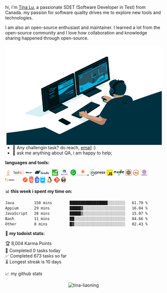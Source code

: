 hi, i'm [Tina Lu](https://www.linkedin.com/in/tina-liaoning/), a passionate SDET (Software Developer in Test) from Canada.
my passion for software quality drives me to explore new tools and technologies.

I am also an open-source enthusiast and maintainer. I learned a lot from the open-source community and I love how collaboration and knowledge sharing happened through open-source.


  <img align="right" alt="GIF" src="https://github.com/tina-liaoning/tina-liaoning/blob/main/code.gif?raw=true" width="500" height="320" />
  
- 💼 Any challengin task? do reach, [email](mailto:tina.liaoning@gmail.com) :)
- 💬 ask me anything about QA, i am happy to help;

**languages and tools:**  

<code><img height="20" src="./images/java.svg"></code>
<code><img height="20" src="./images/TestNG.png"></code>
<code><img height="20" src="./images/maven.svg"></code>
<code><img height="20" src="./images/gradle.png"></code>
<code><img height="20" src="./images/seleniumWebDriver.png"></code>
<code><img height="20" src="./images/appium.png"></code>
<code><img height="20" src="./images/cucumber.svg"></code>
<code><img height="20" src="./images/wdio.png"></code>
<code><img height="20" src="./images/cypress.png"></code>
<code><img height="20" src="./images/javascript.svg"></code>
<code><img height="20" src="./images/nodejs.svg"></code>
<code><img height="20" src="./images/mocha.png"></code>
<code><img height="20" src="./images/chai.png"></code>
<code><img height="20" src="./images/jasmin.png"></code>
<code><img height="20" src="./images/allure.png"></code>
<code><img height="20" src="./images/postman.svg"></code>
<code><img height="20" src="./images/html-5.svg"></code>
<code><img height="20" src="./images/css-3.svg"></code>
<code><img height="20" src="./images/sql.png"></code>
<code><img height="20" src="./images/linux.svg"></code>
<code><img height="20" src="./images/git2.svg"></code>
<code><img height="20" src="./images/jenkins.png"></code>


📊 **this week i spent my time on:**
<!--START_SECTION:waka-->

```txt
Java         150 mins        █████████████████░░░░░░░░   61.79 %
Appium       29 mins         █████▓░░░░░░░░░░░░░░░░░░░   16.04 %
JavaScript   28 mins         █████▒░░░░░░░░░░░░░░░░░░░   15.07 %
Bash         11 mins         ██░░░░░░░░░░░░░░░░░░░░░░░   04.66 %
Other        8 mins          █▓░░░░░░░░░░░░░░░░░░░░░░░   02.43 %
```

<!--END_SECTION:waka-->

🚧 **my todoist stats:**
<!-- TODO-IST:START -->
🏆  8,004 Karma Points           
🌸  Completed 0 tasks today           
✅  Completed 673 tasks so far           
⏳  Longest streak is 10 days
<!-- TODO-IST:END -->

📈 my github stats

<p align="center"> <img src="https://github-readme-stats.vercel.app/api?username=tina-liaoning&show_icons=true&theme=gotham" alt="tina-liaoning" />


